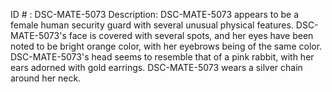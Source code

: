 ID # : DSC-MATE-5073
Description: DSC-MATE-5073 appears to be a female human security guard with several unusual physical features. DSC-MATE-5073's face is covered with several spots, and her eyes have been noted to be bright orange color, with her eyebrows being of the same color. DSC-MATE-5073's head seems to resemble that of a pink rabbit, with her ears adorned with gold earrings. DSC-MATE-5073 wears a silver chain around her neck.